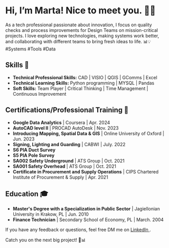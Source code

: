 # Hi, I’m Marta! Nice to meet you. 👩‍💻

As a tech professional passionate about innovation, I focus on quality checks and process improvements for Design Teams on mission-critical projects. I love exploring new technologies, making systems work better, and collaborating with different teams to bring fresh ideas to life. 📊💡 #Systems #Tools #Data

## Skills 💼
- **Technical Professional Skills:** CAD | VISIO | QGIS | GComms | Excel 
- **Technical Learning Skills:** Python programming | MYSQL | Pandas 
- **Soft Skills:**  Team Player | Critical Thinking | Time Management | Continuous Improvement

## Certifications/Professional Training  📜
- **Google Data Analytics** | Coursera | Apr. 2024
- **AutoCAD level II** | PROCAD AutoDesk | Nov. 2023
- **Introducing Mapping, Spatial Data & GIS** | Online University of Oxford | Jun. 2023
- **Signing, Lighting and Guarding** | CABWI | July. 2022
- **S6 PIA Duct Survey**
- **S5 PIA Pole Survey**
- **SA002 Safety Underground** | ATS Group | Oct. 2021
- **SA001 Safety Overhead** | ATS Group | Oct. 2021
- **Certificate in Procurement and Supply Operations** | CIPS Chartered Institute of Procurement & Supply | Apr. 2021

## Education 🎓
- **Master's Degree with a Specialization in Public Sector** | Jagiellonian University in Krakow, PL | Jun. 2010
- **Finance Technician** | Secondary School of Economy, PL | March. 2004

If you have any feedback or questions, feel free DM me on [LinkedIn ](https://www.linkedin.com/in/marta-drag-a110b5167).

Catch you on the next big project! 🚀📊
